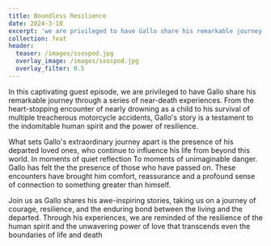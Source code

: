 ```yaml
---
title: Boundless Resilience
date: 2024-3-18
excerpt: 'we are privileged to have Gallo share his remarkable journey through a series of near-death experiences'
collection: feat
header:
  teaser: /images/ssospod.jpg
  overlay_image: /images/ssospod.jpg
  overlay_filter: 0.5
---
```


<!--<iframe src='https://open.spotify.com/embed/episode/6jBCj8oIgO30eXyhSL5vNZ' width='80%' height='232' frameborder='0' allowtransparency='true' allow='encrypted-media'></iframe>-->

In this captivating guest episode, we are privileged to have Gallo share his remarkable journey through a series of near-death experiences. From the heart-stopping encounter of nearly drowning as a child to his survival of multiple treacherous motorcycle accidents, Gallo's story is a testament to the indomitable human spirit and the power of resilience.

What sets Gallo's extraordinary journey apart is the presence of his departed loved ones, who continue to influence his life from beyond this world. In moments of quiet reflection To moments of unimaginable danger. Gallo has felt the the presence of those who have passed on. These encounters  have brought him comfort, reassurance and a profound sense of connection to something greater than himself.

Join us as Gallo shares his awe-inspiring stories, taking us on a journey of courage, resilience, and the enduring bond between the living and the departed. Through his experiences, we are reminded of the resilience of the human spirit and the unwavering power of love that transcends even the boundaries of life and death

